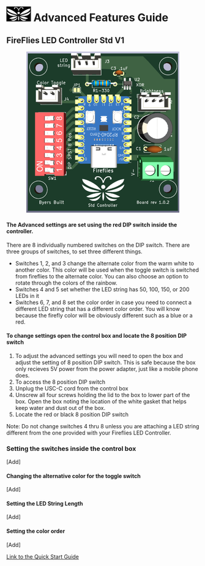 # <img src="../assets/Firefly_basic_logo.png" width="64">  Advanced Features Guide
## FireFlies LED Controller Std V1
<p align="center">
<img src="../assets/Fireflies_std_v1_0_2.png" width="400">
</p>

#### The Advanced settings are set using the red DIP switch inside the controller.
There are 8 individually numbered switches on the DIP switch.  There are three groups of switches, to set three different things.
  * Switches 1, 2, and 3 change the alternate color from the warm white to another color.  This color will be used when the toggle switch is switched from fireflies to the alternate color.  You can also choose an option to rotate through the colors of the rainbow.
  * Switches 4 and 5 set whether the LED string has 50, 100, 150, or 200 LEDs in it
  * Switches 6, 7, and 8 set the color order in case you need to connect a different LED string that has a different color order.  You will know because the firefly color will be obviously different such as a blue or a red.

#### To change settings open the control box and locate the 8 position DIP switch
1. To adjust the advanced settings you will need to open the box and adjust the setting of 8 position DIP switch. This is safe because the box only recieves 5V power from the power adapter, just like a mobile phone does.
2. To access the 8 position DIP switch
  1. Unplug the USC-C cord from the control box
  2. Unscrew all four screws holding the lid to the box to lower part of the box.  Open the box noting the location of the white gasket that helps keep water and dust out of the box.
  3. Locate the red or black 8 position DIP switch

Note: Do not change switches 4 thru 8 unless you are attaching a LED string different from the one provided with your Fireflies LED Controller.
 
### Setting the switches inside the control box
[Add]
#### Changing the alternative color for the toggle switch
[Add]
#### Setting the LED String Length
[Add]
#### Setting the color order
[Add]

[Link to the Quick Start Guide](./Fireflies_controller_std_v1.md)
